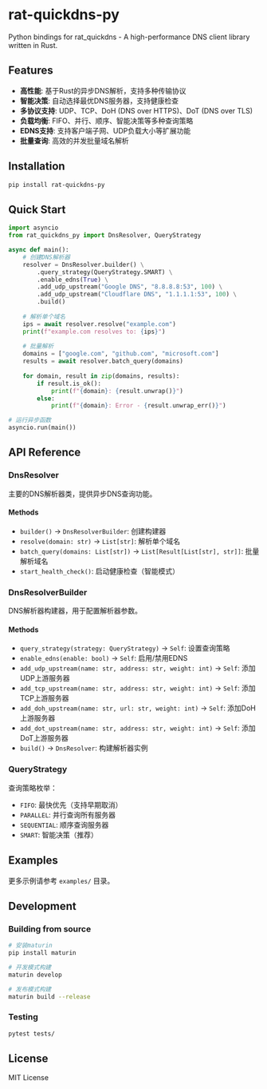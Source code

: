 # rat-quickdns-py

Python bindings for rat_quickdns - A high-performance DNS client library written in Rust.

## Features

- **高性能**: 基于Rust的异步DNS解析，支持多种传输协议
- **智能决策**: 自动选择最优DNS服务器，支持健康检查
- **多协议支持**: UDP、TCP、DoH (DNS over HTTPS)、DoT (DNS over TLS)
- **负载均衡**: FIFO、并行、顺序、智能决策等多种查询策略
- **EDNS支持**: 支持客户端子网、UDP负载大小等扩展功能
- **批量查询**: 高效的并发批量域名解析

## Installation

```bash
pip install rat-quickdns-py
```

## Quick Start

```python
import asyncio
from rat_quickdns_py import DnsResolver, QueryStrategy

async def main():
    # 创建DNS解析器
    resolver = DnsResolver.builder() \
        .query_strategy(QueryStrategy.SMART) \
        .enable_edns(True) \
        .add_udp_upstream("Google DNS", "8.8.8.8:53", 100) \
        .add_udp_upstream("Cloudflare DNS", "1.1.1.1:53", 100) \
        .build()
    
    # 解析单个域名
    ips = await resolver.resolve("example.com")
    print(f"example.com resolves to: {ips}")
    
    # 批量解析
    domains = ["google.com", "github.com", "microsoft.com"]
    results = await resolver.batch_query(domains)
    
    for domain, result in zip(domains, results):
        if result.is_ok():
            print(f"{domain}: {result.unwrap()}")
        else:
            print(f"{domain}: Error - {result.unwrap_err()}")

# 运行异步函数
asyncio.run(main())
```

## API Reference

### DnsResolver

主要的DNS解析器类，提供异步DNS查询功能。

#### Methods

- `builder()` -> `DnsResolverBuilder`: 创建构建器
- `resolve(domain: str)` -> `List[str]`: 解析单个域名
- `batch_query(domains: List[str])` -> `List[Result[List[str], str]]`: 批量解析域名
- `start_health_check()`: 启动健康检查（智能模式）

### DnsResolverBuilder

DNS解析器构建器，用于配置解析器参数。

#### Methods

- `query_strategy(strategy: QueryStrategy)` -> `Self`: 设置查询策略
- `enable_edns(enable: bool)` -> `Self`: 启用/禁用EDNS
- `add_udp_upstream(name: str, address: str, weight: int)` -> `Self`: 添加UDP上游服务器
- `add_tcp_upstream(name: str, address: str, weight: int)` -> `Self`: 添加TCP上游服务器
- `add_doh_upstream(name: str, url: str, weight: int)` -> `Self`: 添加DoH上游服务器
- `add_dot_upstream(name: str, address: str, weight: int)` -> `Self`: 添加DoT上游服务器
- `build()` -> `DnsResolver`: 构建解析器实例

### QueryStrategy

查询策略枚举：

- `FIFO`: 最快优先（支持早期取消）
- `PARALLEL`: 并行查询所有服务器
- `SEQUENTIAL`: 顺序查询服务器
- `SMART`: 智能决策（推荐）

## Examples

更多示例请参考 `examples/` 目录。

## Development

### Building from source

```bash
# 安装maturin
pip install maturin

# 开发模式构建
maturin develop

# 发布模式构建
maturin build --release
```

### Testing

```bash
pytest tests/
```

## License

MIT License